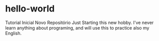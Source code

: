 # hello-world
Tutorial Inicial Novo Repositório
Just Starting this new hobby. I've never learn anything about programing, and will use this to practice also my English.
